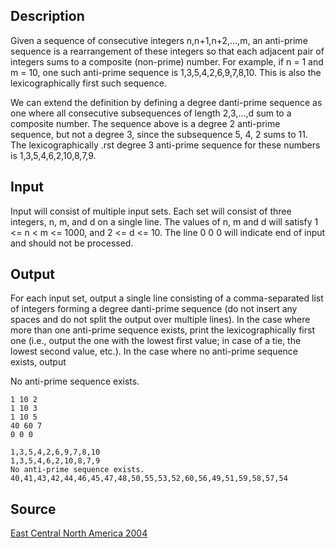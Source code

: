 <h2>Description</h2><p>Given a sequence of consecutive integers n,n+1,n+2,...,m, an anti-prime sequence is a rearrangement of these integers so that each adjacent pair of integers sums to a composite (non-prime) number. For example, if n = 1 and m = 10, one such anti-prime sequence is 1,3,5,4,2,6,9,7,8,10. This is also the lexicographically first such sequence.
</p>
We can extend the definition by defining a degree danti-prime sequence as one where all consecutive subsequences of length 2,3,...,d sum to a composite number. The sequence above is a degree 2 anti-prime sequence, but not a degree 3, since the subsequence 5, 4, 2 sums to 11. The lexicographically .rst degree 3 anti-prime sequence for these numbers is 1,3,5,4,6,2,10,8,7,9.
<h2>Input</h2><p>Input will consist of multiple input sets. Each set will consist of three integers, n, m, and d on a single line. The values of n, m and d will satisfy 1 &lt;= n &lt; m &lt;= 1000, and 2 &lt;= d &lt;= 10. The line 0 0 0 will indicate end of input and should not be processed.</p><h2>Output</h2><p>For each input set, output a single line consisting of a comma-separated list of integers forming a degree danti-prime sequence (do not insert any spaces and do not split the output over multiple lines). In the case where more than one anti-prime sequence exists, print the lexicographically first one (i.e., output the one with the lowest first value; in case of a tie, the lowest second value, etc.). In the case where no anti-prime sequence exists, output
</p>
No anti-prime sequence exists.
<pre><code class="language-input1">1 10 2
1 10 3
1 10 5
40 60 7
0 0 0
</code></pre><pre><code class="language-output1">1,3,5,4,2,6,9,7,8,10
1,3,5,4,6,2,10,8,7,9
No anti-prime sequence exists.
40,41,43,42,44,46,45,47,48,50,55,53,52,60,56,49,51,59,58,57,54</code></pre><h2>Source</h2><a href="searchproblem?field=source&amp;key=East+Central+North+America+2004">East Central North America 2004</a>